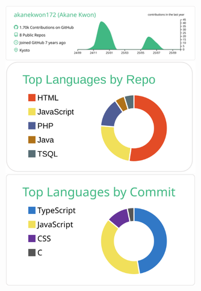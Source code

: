 [![](https://raw.githubusercontent.com/akanekwon172/akanekwon172/master/profile-summary-card-output/vue/0-profile-details.svg)](https://github.com/vn7n24fzkq/github-profile-summary-cards)
[![](https://raw.githubusercontent.com/akanekwon172/akanekwon172/master/profile-summary-card-output/vue/1-repos-per-language.svg)](https://github.com/vn7n24fzkq/github-profile-summary-cards)
[![](https://raw.githubusercontent.com/akanekwon172/akanekwon172/master/profile-summary-card-output/vue/2-most-commit-language.svg)](https://github.com/vn7n24fzkq/github-profile-summary-cards)

